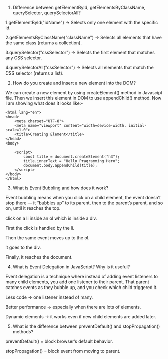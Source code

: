 1. Difference between getElementById, getElementsByClassName, querySelector, querySelectorAll?

  1.getElementById("idName") → Selects only one element with the specific id.

  2.getElementsByClassName("className") → Selects all elements that have the same class (returns a collection).

  3.querySelector("cssSelector") → Selects the first element that matches any CSS selector.

  4.querySelectorAll("cssSelector") → Selects all elements that match the CSS selector (returns a list).



2. How do you create and insert a new element into the DOM?

We can create a new element by using createElement() method in Javascipt file. Then we insert this element in DOM to use appendChild() method. Now I am showing what does it looks like:-

    <html lang="en">
    <head>
        <meta charset="UTF-8">
        <meta name="viewport" content="width=device-width, initial-scale=1.0">
        <title>Creating Element</title>
    </head>
    <body>
        
        <script>
            const title = document.createElement("h3");
            title.innerText = "Hello Pragramming Hero";
            document.body.appendChild(title);
        </script>
    </body>
    </html>


3. What is Event Bubbling and how does it work?

Event bubbling means when you click on a child element, the event doesn’t stop there — it “bubbles up” to its parent, then to the parent’s parent, and so on, until it reaches the top.

click on a li inside an ol which is inside a div.

First the click is handled by the li.

Then the same event moves up to the ol.

it goes to the div.

Finally, it reaches the document.


4. What is Event Delegation in JavaScript? Why is it useful?

Event delegation is a technique where instead of adding event listeners to many child elements, you add one listener to their parent. That parent catches events as they bubble up, and you check which child triggered it.

Less code → one listener instead of many.

Better performance → especially when there are lots of elements.

Dynamic elements → it works even if new child elements are added later.


5. What is the difference between preventDefault() and stopPropagation() methods?

preventDefault() = block browser’s default behavior.

stopPropagation() = block event from moving to parent.